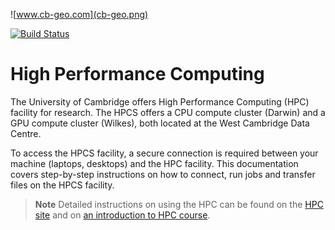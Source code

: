 ![www.cb-geo.com](cb-geo.png)

[![Build Status](https://api.travis-ci.org/cb-geo/hpc.svg)](https://travis-ci.org/cb-geo/hpc)

High Performance Computing
==========================

The University of Cambridge offers High Performance Computing (HPC) facility for research. The HPCS offers a CPU compute cluster (Darwin) and a GPU compute cluster (Wilkes), both located at the West Cambridge Data Centre.

To access the HPCS facility, a secure connection is required between your machine (laptops, desktops) and the HPC facility. This documentation covers step-by-step instructions on how to connect, run jobs and transfer files on the HPCS facility.

> **Note** Detailed instructions on using the HPC can be found on the [HPC site](http://www.hpc.cam.ac.uk/using-clusters/) and on [an introduction to HPC course](http://www.hpc.cam.ac.uk/getting-help/introtohpc-course).
